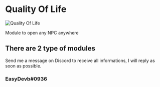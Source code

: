 # Quality Of Life

![Quality Of Life](https://i.imgur.com/mApOaKP.png])


Module to open any NPC anywhere

## There are 2 type of modules

Send me a message on Discord to receive all informations,
I will reply as soon as possible.

### EasyDevb#0936
